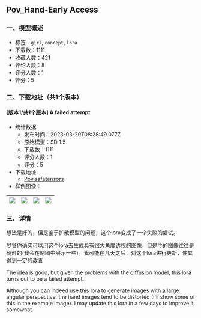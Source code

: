 ## Pov_Hand-Early Access
### 一、模型概述

- 标签：`girl`, `concept`, `lora`
- 下载数：1111
- 收藏人数：421
- 评论人数：8
- 评分人数：1
- 评分：5

### 二、下载地址（共1个版本）

#### [版本1/共1个版本] A failed attempt

- 统计数据
  - 发布时间：2023-03-29T08:28:49.077Z
  - 原始模型：SD 1.5
  - 下载数：1111
  - 评分人数：1
  - 评分：5
- 下载地址
  - [Pov.safetensors](https://civitai.com/api/download/models/31150)
- 样例图像：

| <img src="https://image.civitai.com/xG1nkqKTMzGDvpLrqFT7WA/69a111fb-ea57-4b85-7b70-d1ced6e32f00/width=450/354341.jpeg" /> | <img src="https://image.civitai.com/xG1nkqKTMzGDvpLrqFT7WA/5b572eb8-2d72-4f45-77ff-fc481d444e00/width=450/354346.jpeg" /> | <img src="https://image.civitai.com/xG1nkqKTMzGDvpLrqFT7WA/52da9eeb-dc6e-47cf-202b-0180d9072e00/width=450/354345.jpeg" /> | <img src="https://image.civitai.com/xG1nkqKTMzGDvpLrqFT7WA/bc790895-0a8b-4006-9f9f-2c1f8d8f1c00/width=450/354344.jpeg" /> |
| ---- | ---- | ---- | ---- |


### 三、详情
<p>想法是好的，但是鉴于扩散模型的问题，这个lora变成了一个失败的尝试。</p><p>尽管你确实可以用这个lora去生成具有很大角度透视的图像，但是手的图像往往是畸形的(我会在例图中展示一些)。我可能在几天之后，对这个lora进行更新，使其得到一定的改善</p><p>The idea is good, but given the problems with the diffusion model, this lora turns out to be a failed attempt.</p><p>Although you can indeed use this lora to generate images with a large angular perspective, the hand images tend to be distorted (I'll show some of this in the example image). I may update this lora in a few days to improve it somewhat</p>